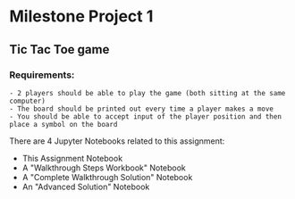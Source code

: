 # Milestone Project 1
## Tic Tac Toe game
### Requirements:
    - 2 players should be able to play the game (both sitting at the same computer)
    - The board should be printed out every time a player makes a move
    - You should be able to accept input of the player position and then place a symbol on the board
    
There are 4 Jupyter Notebooks related to this assignment:
- This Assignment Notebook
- A "Walkthrough Steps Workbook" Notebook
- A "Complete Walkthrough Solution" Notebook
- An "Advanced Solution" Notebook